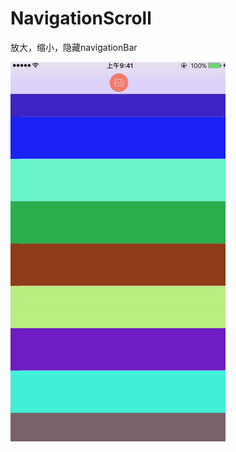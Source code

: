 # NavigationScroll
放大，缩小，隐藏navigationBar


![nav](https://github.com/FireG/NavigationScroll/blob/master/a.gif)

